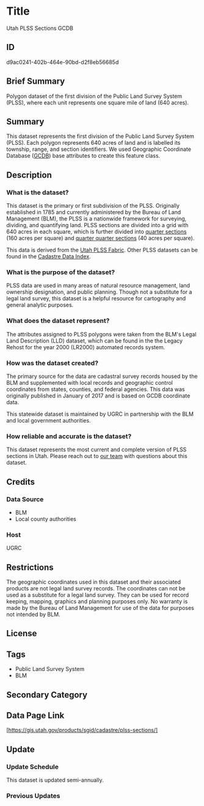 # Title

Utah PLSS Sections GCDB

## ID

d9ac0241-402b-464e-90bd-d2f8eb56685d

## Brief Summary

Polygon dataset of the first division of the Public Land Survey System (PLSS), where each unit represents one square mile of land (640 acres).

## Summary

This dataset represents the first division of the Public Land Survey System (PLSS). Each polygon represents 640 acres of land and is labelled  its township, range, and section identifiers. We used Geographic Coordinate Database ([GCDB](https://www.sciencebase.gov/catalog/item/4f4e4a7fe4b07f02db648dce)) base attributes to create this feature class.

## Description

### What is the dataset?

This dataset is the primary or first subdivision of the PLSS. Originally established in 1785 and currently administered by the Bureau of Land Management (BLM), the PLSS is a nationwide framework for surveying, dividing, and quantifying land. PLSS sections are divided into a grid with 640 acres in each square, which is further divided into [quarter sections](https://gis.utah.gov/products/sgid/cadastre/plss-quarter-sections/) (160 acres per square) and [quarter quarter sections](https://gis.utah.gov/products/sgid/cadastre/plss-quarter-quarter-sections/) (40 acres per square).

This data is derived from the [Utah PLSS Fabric](https://gis.utah.gov/products/sgid/cadastre/parcel-fabric/). Other PLSS datasets can be found in the [Cadastre Data Index](https://gis.utah.gov/products/sgid/cadastre/).

### What is the purpose of the dataset?

PLSS data are used in many areas of natural resource management, land ownership designation, and public planning. Though not a substitute for a legal land survey, this dataset is a helpful resource for cartography and general analytic purposes.

### What does the dataset represent?

The attributes assigned to PLSS polygons were taken from the BLM's Legal Land Description (LLD) dataset, which can be found in the the Legacy Rehost for the year 2000 (LR2000) automated records system.

### How was the dataset created?

The primary source for the data are cadastral survey records housed by the BLM and supplemented with local records and geographic control coordinates from states, counties, and federal agencies. This data was originally published in January of 2017 and is based on GCDB coordinate data.

This statewide dataset is maintained by UGRC in partnership with the BLM and local government authorities.

### How reliable and accurate is the dataset?

This dataset represents the most current and complete version of PLSS sections in Utah. Please reach out to [our team](https://gis.utah.gov/contact/) with questions about this dataset.

## Credits

### Data Source

- BLM
- Local county authorities

### Host

UGRC

## Restrictions

The geographic coordinates used in this dataset and their associated products are not legal land survey records. The coordinates can not be used as a substitute for a legal land survey. They can be used for record keeping, mapping, graphics and planning purposes only. No warranty is made by the Bureau of Land Management for use of the data for purposes not intended by BLM.

## License

## Tags

- Public Land Survey System
- BLM

## Secondary Category

## Data Page Link

[https://gis.utah.gov/products/sgid/cadastre/plss-sections/]

## Update

### Update Schedule

This dataset is updated semi-annually.

### Previous Updates
